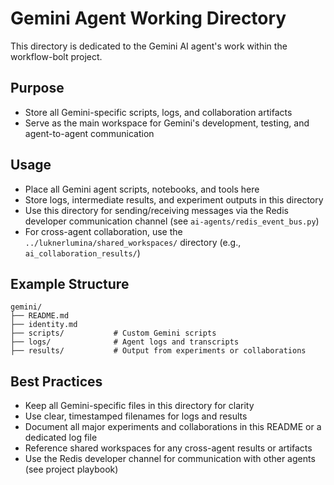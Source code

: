 # Gemini Agent Working Directory

This directory is dedicated to the Gemini AI agent's work within the workflow-bolt project.

## Purpose
- Store all Gemini-specific scripts, logs, and collaboration artifacts
- Serve as the main workspace for Gemini's development, testing, and agent-to-agent communication

## Usage
- Place all Gemini agent scripts, notebooks, and tools here
- Store logs, intermediate results, and experiment outputs in this directory
- Use this directory for sending/receiving messages via the Redis developer communication channel (see `ai-agents/redis_event_bus.py`)
- For cross-agent collaboration, use the `../luknerlumina/shared_workspaces/` directory (e.g., `ai_collaboration_results/`)

## Example Structure
```
gemini/
├── README.md
├── identity.md
├── scripts/           # Custom Gemini scripts
├── logs/              # Agent logs and transcripts
├── results/           # Output from experiments or collaborations
```

## Best Practices
- Keep all Gemini-specific files in this directory for clarity
- Use clear, timestamped filenames for logs and results
- Document all major experiments and collaborations in this README or a dedicated log file
- Reference shared workspaces for any cross-agent results or artifacts
- Use the Redis developer channel for communication with other agents (see project playbook) 